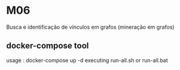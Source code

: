 # M06
 Busca e identificação de vínculos em grafos (mineração em grafos)

 ## docker-compose tool

usage : docker-compose up -d
executing run-all.sh or run-all.bat
